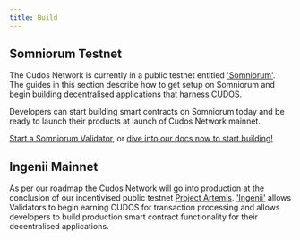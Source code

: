 ```yaml
---
title: Build
---
```


## Somniorum Testnet

The Cudos Network is currently in a public testnet entitled ['Somniorum'](/learn/roadmap.html#somniorum-testnet). The guides in this section describe how to get setup on Somniorum and begin building decentralised applications that harness CUDOS.

Developers can start building smart contracts on Somniorum today and be ready to launch their products at launch of Cudos Network mainnet.

[Start a Somniorum Validator](/build/validator.html), or [dive into our docs now to start building!](/build/smart-contracts.html)

## Ingenii Mainnet

As per our roadmap the Cudos Network will go into production at the conclusion of our incentivised public testnet [Project Artemis](/earn/incentives.html). ['Ingenii'](/learn/roadmap.html#ingenii) allows Validators to begin earning CUDOS for transaction processing and allows developers to build production smart contract functionality for their decentralised applications.
